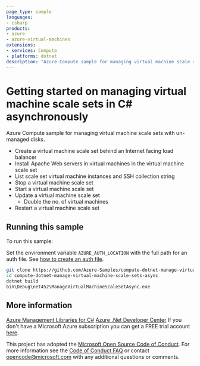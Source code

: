 ```yaml
---
page_type: sample
languages:
- csharp
products:
- azure
- azure-virtual-machines
extensions:
- services: Compute
- platforms: dotnet
description: "Azure Compute sample for managing virtual machine scale sets with un-managed disks."
---
```


# Getting started on managing virtual machine scale sets in C# asynchronously

Azure Compute sample for managing virtual machine scale sets with un-managed disks.

- Create a virtual machine scale set behind an Internet facing load balancer
- Install Apache Web servers in virtual machines in the virtual machine scale set
- List scale set virtual machine instances and SSH collection string
- Stop a virtual machine scale set
- Start a virtual machine scale set
- Update a virtual machine scale set
  - Double the no. of virtual machines
- Restart a virtual machine scale set


## Running this sample

To run this sample:

Set the environment variable `AZURE_AUTH_LOCATION` with the full path for an auth file. See [how to create an auth file](https://github.com/Azure/azure-libraries-for-net/blob/master/AUTH.md).

```bash
git clone https://github.com/Azure-Samples/compute-dotnet-manage-virtual-machine-scale-sets-async.git
cd compute-dotnet-manage-virtual-machine-scale-sets-async
dotnet build
bin\Debug\net452\ManageVirtualMachineScaleSetAsync.exe
```

## More information

[Azure Management Libraries for C#](https://github.com/Azure/azure-sdk-for-net/tree/Fluent)
[Azure .Net Developer Center](https://azure.microsoft.com/en-us/develop/net/)
If you don't have a Microsoft Azure subscription you can get a FREE trial account [here](http://go.microsoft.com/fwlink/?LinkId=330212).

This project has adopted the [Microsoft Open Source Code of Conduct](https://opensource.microsoft.com/codeofconduct/). For more information see the [Code of Conduct FAQ](https://opensource.microsoft.com/codeofconduct/faq/) or contact [opencode@microsoft.com](mailto:opencode@microsoft.com) with any additional questions or comments.
